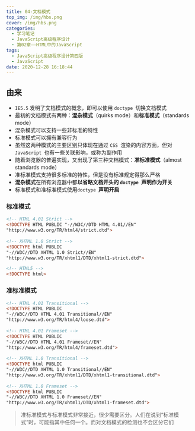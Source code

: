 ```yaml
---
title: 04-文档模式
top_img: /img/hbs.png
cover: /img/hbs.png
categories:
  - 学习笔记
  - JavaScript高级程序设计
  - 第02章——HTML中的JavaScript
tags:
  - JavaScript高级程序设计第四版
  - JavaScript
date: 2020-12-28 16:18:44
---
```


## 由来

- `IE5.5` 发明了文档模式的概念，即可以使用 `doctype `切换文档模式
- 最初的文档模式有两种：**混杂模式**（quirks mode）和**标准模式**（standards mode）
- 混杂模式可以支持一些非标准的特性
- 标准模式可以拥有兼容行为
- 虽然这两种模式的主要区别只体现在通过 `CSS `渲染的内容方面，但对 `JavaScript `也有一些关联影响，或称为副作用
- 随着浏览器的普遍实现，又出现了第三种文档模式：**准标准模式**（almost standards mode）
- 准标准模式支持很多标准的特性，但是没有标准规定得那么严格
- **混杂模式**在所有浏览器中都**以省略文档开头的 `doctype `声明作为开关**
- 标准模式和准标准模式使用`doctype `**声明开启**

### 标准模式

```html
<!-- HTML 4.01 Strict -->
<!DOCTYPE HTML PUBLIC "-//W3C//DTD HTML 4.01//EN"
"http://www.w3.org/TR/html4/strict.dtd">
           
<!-- XHTML 1.0 Strict -->
<!DOCTYPE html PUBLIC
"-//W3C//DTD XHTML 1.0 Strict//EN"
"http://www.w3.org/TR/xhtml1/DTD/xhtml1-strict.dtd">

<!-- HTML5 -->
<!DOCTYPE html>
```

### 准标准模式

```html
<!-- HTML 4.01 Transitional -->
<!DOCTYPE HTML PUBLIC
"-//W3C//DTD HTML 4.01 Transitional//EN"
"http://www.w3.org/TR/html4/loose.dtd">
           
<!-- HTML 4.01 Frameset -->
<!DOCTYPE HTML PUBLIC
"-//W3C//DTD HTML 4.01 Frameset//EN"
"http://www.w3.org/TR/html4/frameset.dtd">
           
<!-- XHTML 1.0 Transitional -->
<!DOCTYPE html PUBLIC
"-//W3C//DTD XHTML 1.0 Transitional//EN"
"http://www.w3.org/TR/xhtml1/DTD/xhtml1-transitional.dtd">
           
<!-- XHTML 1.0 Frameset -->
<!DOCTYPE html PUBLIC
"-//W3C//DTD XHTML 1.0 Frameset//EN"
"http://www.w3.org/TR/xhtml1/DTD/xhtml1-frameset.dtd">
```

> 准标准模式与标准模式非常接近，很少需要区分。人们在说到“标准模式”时，可能指其中任何一个。而对文档模式的检测也不会区分它们